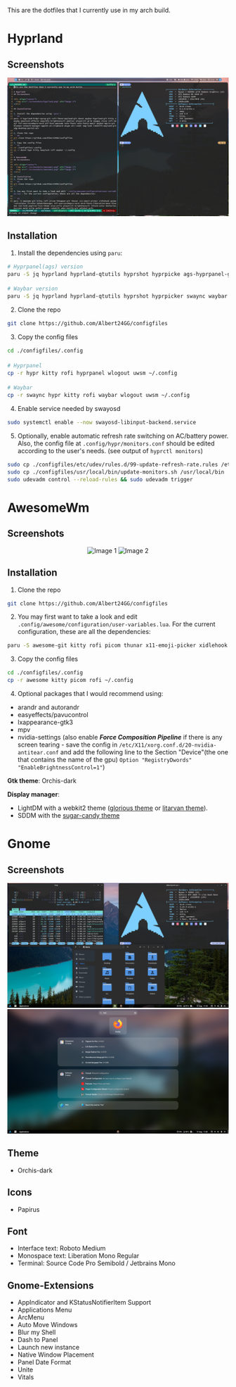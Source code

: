 This are the dotfiles that I currently use in my arch build.

# Hyprland

## Screenshots

<div align="center">
  <img src="./screenshots/hyprland.png" alt="Image 1">
</div>

## Installation

1. Install the dependencies using `paru`:

```sh
# Hyprpanel(ags) version
paru -S jq hyprland hyprland-qtutils hyprshot hyprpicke ags-hyprpanel-git kitty hyprpaper hypridle hyprlock wlogout python3 playerctl ttf-sourcecodepro-nerd ttf-noto-nerd otf-font-awesome blueman network-manager-applet wtype wlr-randr nwg-look wlsunset xdg-desktop-portal-hyprland udisks2 gvfs hyprpolkitagent wget sddm brightnessctl uwsm clipse fuzzel nordic-theme-git

# Waybar version
paru -S jq hyprland hyprland-qtutils hyprshot hyprpicker swaync waybar kitty hyprpaper hypridle hyprlock wlogout python3 playerctl ttf-sourcecodepro-nerd ttf-noto-nerd otf-font-awesome ttf-weather-icons blueman network-manager-applet wtype wlr-randr nwg-look wlsunset xdg-desktop-portal-hyprland udisks2 gvfs hyprpolkitagent wget swayosd-git sddm uwsm clipse fuzzel
```

2. Clone the repo

```sh
git clone https://github.com/Albert24GG/configfiles
```

3. Copy the config files

```sh
cd ./configfiles/.config

# Hyprpanel
cp -r hypr kitty rofi hyprpanel wlogout uwsm ~/.config

# Waybar
cp -r swaync hypr kitty rofi waybar wlogout uwsm ~/.config
```

4. Enable service needed by swayosd

```sh
sudo systemctl enable --now swayosd-libinput-backend.service
```

5. Optionally, enable automatic refresh rate switching on AC/battery power. Also, the config file at `.config/hypr/monitors.conf` should be edited according to the user's needs. (see output of `hyprctl monitors`)

```sh
sudo cp ./configfiles/etc/udev/rules.d/99-update-refresh-rate.rules /etc/udev/rules.d/
sudo cp ./configfiles/usr/local/bin/update-monitors.sh /usr/local/bin
sudo udevadm control --reload-rules && sudo udevadm trigger
```

# AwesomeWm

## Screenshots

<div align="center">
  <img src="./screenshots/awesome1.png" alt="Image 1">
  <img src="./screenshots/awesome2.png" alt="Image 2">
</div>

## Installation

1. Clone the repo

```sh
git clone https://github.com/Albert24GG/configfiles
```

2. You may first want to take a look and edit `.config/awesome/configuration/user-variables.lua`. For the current configuration, these are all the dependencies:

```sh
paru -S awesome-git kitty rofi picom thunar x11-emoji-picker xidlehook gnome-calculator firefox networkmanager ttf-sourcecodepro-nerd ttf-noto-nerd blueman xss-lock papirus-icon-theme alsa-utils playerctl brightnessctl i3lock-color betterlockscreen maim xclip polkit-gnome redshift udisks2 gvfs
```

3. Copy the config files

```sh
cd ./configfiles/.config
cp -r awesome kitty picom rofi ~/.config
```

4. Optional packages that I would recommend using:

- arandr and autorandr
- easyeffects/pavucontrol
- lxappearance-gtk3
- mpv
- nvidia-settings (also enable **_Force Composition Pipeline_** if there is any screen tearing - save the config in `/etc/X11/xorg.conf.d/20-nvidia-antitear.conf` and add the following line to the Section "Device"(the one that contains the name of the gpu)
  `Option "RegistryDwords" "EnableBrightnessControl=1"`)

**Gtk theme**: Orchis-dark

**Display manager**:

- LightDM with a webkit2 theme ([glorious theme](https://github.com/manilarome/lightdm-webkit2-theme-glorious) or [litarvan theme](https://github.com/Litarvan/lightdm-webkit-theme-litarvan)).
- SDDM with the [sugar-candy theme](https://store.kde.org/p/1312658/)

# Gnome

## Screenshots

<div align="center">
  <img src="./screenshots/gnome1.png" alt="Image 1">
  <img src="./screenshots/gnome2.png" alt="Image 2">
</div>

## Theme

- Orchis-dark

## Icons

- Papirus

## Font

- Interface text: Roboto Medium
- Monospace text: Liberation Mono Regular
- Terminal: Source Code Pro Semibold / Jetbrains Mono

## Gnome-Extensions

- AppIndicator and KStatusNotifierItem Support
- Applications Menu
- ArcMenu
- Auto Move Windows
- Blur my Shell
- Dash to Panel
- Launch new instance
- Native Window Placement
- Panel Date Format
- Unite
- Vitals
